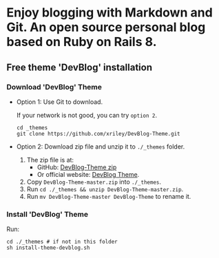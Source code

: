 # Enjoy blogging with Markdown and Git. An open source personal blog based on Ruby on Rails 8.

## Free theme 'DevBlog' installation

### Download 'DevBlog' Theme

- Option 1: Use Git to download.

  If your network is not good, you can try `option 2`.

  ```shell
  cd _themes
  git clone https://github.com/xriley/DevBlog-Theme.git
  ```

- Option 2: Download zip file and unzip it to `./_themes` folder.
  1. The zip file is at:
      - GitHub: [DevBlog-Theme zip](https://github.com/xriley/DevBlog-Theme/archive/refs/heads/master.zip)
      - Or official website: [DevBlog Theme](https://themes.3rdwavemedia.com/bootstrap-templates/personal/devblog-free-bootstrap-5-blog-template-for-developers/).
  2. Copy `DevBlog-Theme-master.zip` into `./_themes`.
  3. Run `cd ./_themes && unzip DevBlog-Theme-master.zip`.
  4. Run `mv DevBlog-Theme-master DevBlog-Theme` to rename it.

### Install 'DevBlog' Theme

Run:

```shell
cd ./_themes # if not in this folder
sh install-theme-devblog.sh
```
